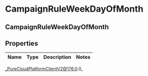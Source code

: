 # CampaignRuleWeekDayOfMonth

## CampaignRuleWeekDayOfMonth

## Properties

|Name | Type | Description | Notes|
|------------ | ------------- | ------------- | -------------|



_PureCloudPlatformClientV2@176.0.0_
